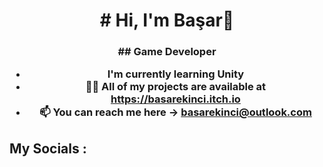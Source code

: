 <h1 align="center"> # Hi, I'm Başar👋
<h3 align="Center">## Game Developer

- I'm currently learning **Unity**
- 👨‍💻 All of my projects are available at https://basarekinci.itch.io
- 📫 You can reach me here -> **basarekinci@outlook.com**
## **My Socials** :

